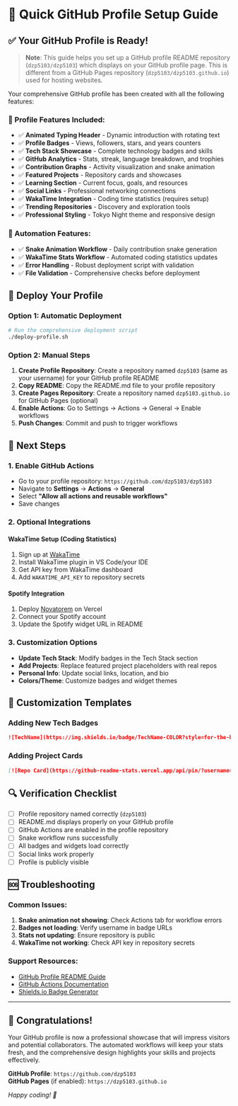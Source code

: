 # 🚀 Quick GitHub Profile Setup Guide
 
## ✅ Your GitHub Profile is Ready!
> **Note**: This guide helps you set up a GitHub profile README repository (`dzp5103/dzp5103`) which displays on your GitHub profile page. This is different from a GitHub Pages repository (`dzp5103/dzp5103.github.io`) used for hosting websites.

Your comprehensive GitHub profile has been created with all the following features:

### 🌟 Profile Features Included:
- ✅ **Animated Typing Header** - Dynamic introduction with rotating text
- ✅ **Profile Badges** - Views, followers, stars, and years counters  
- ✅ **Tech Stack Showcase** - Complete technology badges and skills
- ✅ **GitHub Analytics** - Stats, streak, language breakdown, and trophies
- ✅ **Contribution Graphs** - Activity visualization and snake animation
- ✅ **Featured Projects** - Repository cards and showcases
- ✅ **Learning Section** - Current focus, goals, and resources
- ✅ **Social Links** - Professional networking connections
- ✅ **WakaTime Integration** - Coding time statistics (requires setup)
- ✅ **Trending Repositories** - Discovery and exploration tools
- ✅ **Professional Styling** - Tokyo Night theme and responsive design

### 🔧 Automation Features:
- ✅ **Snake Animation Workflow** - Daily contribution snake generation
- ✅ **WakaTime Stats Workflow** - Automated coding statistics updates
- ✅ **Error Handling** - Robust deployment script with validation
- ✅ **File Validation** - Comprehensive checks before deployment

## 🚀 Deploy Your Profile

### Option 1: Automatic Deployment
```bash
# Run the comprehensive deployment script
./deploy-profile.sh
```

### Option 2: Manual Steps
1. **Create Profile Repository**: Create a repository named `dzp5103` (same as your username) for your GitHub profile README
2. **Copy README**: Copy the README.md file to your profile repository
3. **Create Pages Repository**: Create a repository named `dzp5103.github.io` for GitHub Pages (optional)
4. **Enable Actions**: Go to Settings → Actions → General → Enable workflows
5. **Push Changes**: Commit and push to trigger workflows

## 🎯 Next Steps

### 1. Enable GitHub Actions
- Go to your profile repository: `https://github.com/dzp5103/dzp5103`
- Navigate to **Settings** → **Actions** → **General**
- Select **"Allow all actions and reusable workflows"**
- Save changes

### 2. Optional Integrations

#### WakaTime Setup (Coding Statistics)
1. Sign up at [WakaTime](https://wakatime.com/)
2. Install WakaTime plugin in VS Code/your IDE
3. Get API key from WakaTime dashboard
4. Add `WAKATIME_API_KEY` to repository secrets

#### Spotify Integration
1. Deploy [Novatorem](https://github.com/novatorem/novatorem) on Vercel
2. Connect your Spotify account
3. Update the Spotify widget URL in README

### 3. Customization Options
- **Update Tech Stack**: Modify badges in the Tech Stack section
- **Add Projects**: Replace featured project placeholders with real repos
- **Personal Info**: Update social links, location, and bio
- **Colors/Theme**: Customize badges and widget themes

## 🎨 Customization Templates

### Adding New Tech Badges
```markdown
![TechName](https://img.shields.io/badge/TechName-COLOR?style=for-the-badge&logo=LOGO&logoColor=white)
```

### Adding Project Cards
```markdown
[![Repo Card](https://github-readme-stats.vercel.app/api/pin/?username=dzp5103&repo=REPO_NAME&theme=tokyonight)](https://github.com/dzp5103/REPO_NAME)
```

## 🔍 Verification Checklist

- [ ] Profile repository named correctly (`dzp5103`)
- [ ] README.md displays properly on your GitHub profile
- [ ] GitHub Actions are enabled in the profile repository
- [ ] Snake workflow runs successfully
- [ ] All badges and widgets load correctly
- [ ] Social links work properly
- [ ] Profile is publicly visible

## 🆘 Troubleshooting

### Common Issues:
1. **Snake animation not showing**: Check Actions tab for workflow errors
2. **Badges not loading**: Verify username in badge URLs
3. **Stats not updating**: Ensure repository is public
4. **WakaTime not working**: Check API key in repository secrets

### Support Resources:
- [GitHub Profile README Guide](https://docs.github.com/en/account-and-profile/setting-up-and-managing-your-github-profile/customizing-your-profile/managing-your-profile-readme)
- [GitHub Actions Documentation](https://docs.github.com/en/actions)
- [Shields.io Badge Generator](https://shields.io/)

---

## 🎉 Congratulations!

Your GitHub profile is now a professional showcase that will impress visitors and potential collaborators. The automated workflows will keep your stats fresh, and the comprehensive design highlights your skills and projects effectively.

**GitHub Profile**: `https://github.com/dzp5103`  
**GitHub Pages** (if enabled): `https://dzp5103.github.io`

*Happy coding! 🚀*
